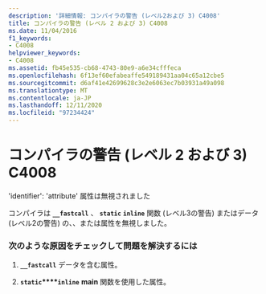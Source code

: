 ```yaml
---
description: '詳細情報: コンパイラの警告 (レベル2および 3) C4008'
title: コンパイラの警告 (レベル 2 および 3) C4008
ms.date: 11/04/2016
f1_keywords:
- C4008
helpviewer_keywords:
- C4008
ms.assetid: fb45e535-cb68-4743-80e9-a6e34cfffeca
ms.openlocfilehash: 6f13ef60efabeaffe549189431aa04c65a12cbe5
ms.sourcegitcommit: d6af41e42699628c3e2e6063ec7b03931a49a098
ms.translationtype: MT
ms.contentlocale: ja-JP
ms.lasthandoff: 12/11/2020
ms.locfileid: "97234424"
---
```

# <a name="compiler-warning-levels-2-and-3-c4008"></a>コンパイラの警告 (レベル 2 および 3) C4008

'identifier': 'attribute' 属性は無視されました

コンパイラは **`__fastcall`** 、 **`static`** **`inline`** 関数 (レベル3の警告) またはデータ (レベル2の警告) の、、または属性を無視しました。

### <a name="to-fix-by-checking-the-following-possible-causes"></a>次のような原因をチェックして問題を解決するには

1. **`__fastcall`** データを含む属性。

1. **`static`****`inline`** **main** 関数を使用した属性。

